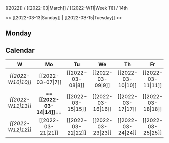 [[2022]] / [[2022-03|March]] / [[2022-W11|Week 11]] / 14th

<<  [[2022-03-13|Sunday]]   |  [[2022-03-15|Tuesday]]  >>︎

## Monday

## Calendar
| W  | Mo | Tu | We | Th | Fr | Sa | Su |
|:--:|:--:|:--:|:--:|:--:|:--:|:--:|:--:|
| *[[2022-W10\|10]]* | [[2022-03-07\|7]]  | [[2022-03-08\|8]]  | [[2022-03-09\|9]]  | [[2022-03-10\|10]] | [[2022-03-11\|11]] | [[2022-03-12\|12]] | [[2022-03-13\|13]] |
| *[[2022-W11\|11]]* | ==**[[2022-03-14\|14]]**== | [[2022-03-15\|15]] | [[2022-03-16\|16]] | [[2022-03-17\|17]] | [[2022-03-18\|18]] | [[2022-03-19\|19]] | [[2022-03-20\|20]] |
| *[[2022-W12\|12]]* | [[2022-03-21\|21]] | [[2022-03-22\|22]] | [[2022-03-23\|23]] | [[2022-03-24\|24]] | [[2022-03-25\|25]] | [[2022-03-26\|26]] | [[2022-03-27\|27]] |
